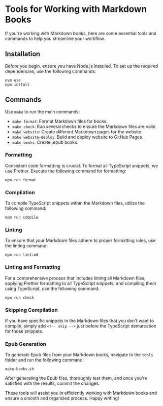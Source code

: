 # Tools for Working with Markdown Books

If you're working with Markdown books, here are some essential tools and commands to help you streamline your workflow.

## Installation

Before you begin, ensure you have Node.js installed. To set up the required dependencies, use the following commands:

```shell
nvm use
npm install
```

## Commands

Use `make` to run the main commands:

* `make format`: Format Markdown files for books.
* `make check`: Run several checks to ensure the Markdown files are valid.
* `make website`: Create different Markdown pages for the website.
* `make website-deploy`: Build and deploy website to GitHub Pages.
* `make books`: Create .epub books.

### Formatting

Consistent code formatting is crucial. To format all TypeScript snippets, we use Prettier. Execute the following command for formatting:

```shell
npm run format
```

### Compilation

To compile TypeScript snippets within the Markdown files, utilize the following command:

```shell
npm run compile
```

### Linting

To ensure that your Markdown files adhere to proper formatting rules, use the linting command:

```shell
npm run lint:md
```

### Linting and Formatting

For a comprehensive process that includes linting all Markdown files, applying Prettier formatting to all TypeScript snippets, and compiling them using TypeScript, use the following command:

```shell
npm run check
```

### Skipping Compilation

If you have specific snippets in the Markdown files that you don't want to compile, simply add `<!-- skip -->` just before the TypeScript demarcation for those snippets.

### Epub Generation

To generate Epub files from your Markdown books, navigate to the `tools` folder and run the following command:

```shell
make-books.sh
```

After generating the Epub files, thoroughly test them, and once you're satisfied with the results, commit the changes.

These tools will assist you in efficiently working with Markdown books and ensure a smooth and organized process. Happy writing!
